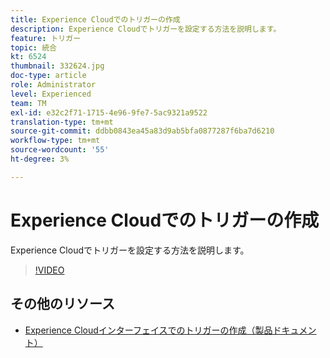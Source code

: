```yaml
---
title: Experience Cloudでのトリガーの作成
description: Experience Cloudでトリガーを設定する方法を説明します。
feature: トリガー
topic: 統合
kt: 6524
thumbnail: 332624.jpg
doc-type: article
role: Administrator
level: Experienced
team: TM
exl-id: e32c2f71-1715-4e96-9fe7-5ac9321a9522
translation-type: tm+mt
source-git-commit: ddbb0843ea45a83d9ab5bfa0877287f6ba7d6210
workflow-type: tm+mt
source-wordcount: '55'
ht-degree: 3%

---
```


# Experience Cloudでのトリガーの作成

Experience Cloudでトリガーを設定する方法を説明します。

>[!VIDEO](https://video.tv.adobe.com/v/332624?quality=12)

## その他のリソース

* [Experience Cloudインターフェイスでのトリガーの作成（製品ドキュメント）](https://experienceleague.adobe.com/docs/campaign-standard/using/integrating-with-adobe-cloud/working-with-campaign-and-triggers/configuring-triggers-in-experience-cloud.html?lang=en#creating-a-trigger-in-the-experience-cloud-interface)

